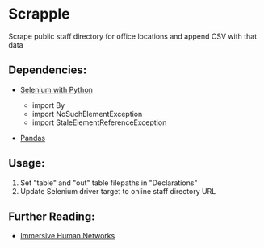 # Scrapple
Scrape public staff directory for office locations and append CSV with that data

## Dependencies:
+ [Selenium with Python](https://selenium-python.readthedocs.io/)
  - import By
  - import NoSuchElementException
  - import StaleElementReferenceException

+ [Pandas](https://pandas.pydata.org/)

## Usage:
1. Set "table" and "out" table filepaths in "Declarations"
2. Update Selenium driver target to online staff directory URL

## Further Reading:
+ [Immersive Human Networks](https://www.iftf.org/fileadmin/user_upload/images/More_Projects_Images/Immersive_Human_Networks_Report.pdf)
